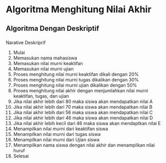 # Algoritma Menghitung Nilai Akhir

## Algoritma Dengan Deskriptif

###

Narative Deskriprif

1. Mulai
2. Memasukan nama mahasiswa
3. Memasukan nilai murni keaktifan
4. Memasukan nilai murni ujian
5. Proses menghitung nilai murni keaktifan dikali dengan 20%
6. Proses menghitung nilai murni tugas dikalikan dengan 30%
7. Proses menghitung nilai murni ujian dikalikan dengan 50%
8. Proses menghitung nilai akhir dengan menjumlahkan nilai murni keaktifan, tugas, dan ujian
9. Jika nilai akhir lebih dari 80 maka siswa akan mendapatkan nilai A
10. Jika nilai akhir lebih dari 70 maka siswa akan mendapatkan nilai B
11. Jika nilai akhir lebih dari 56 maka siswa akan mendapatkan nilai C
12. Jika nilai akhir lebih dari 46 maka siswa akan mendapatkan nilai D
13. Jika nilai akhir lebih kecil dari 46 maka siswa akan mendaptkan nilai E
14. Menampilkan nilai murni dari keaktifan siswa
15. Menampilkan nilai murni dari tugas siswa
16. Menampilkan nilai murni dari Ujian siswa
17. Menampilkan nama siswa dengan nilai akhir dan menampilkan nilai huruf
18. Selesai